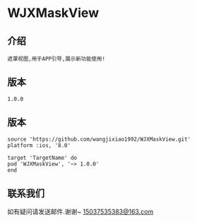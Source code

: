   # WJXMaskView
    
   ## 介绍
    遮罩视图,用于APP引导,展示新功能使用!

   ## 版本
    1.0.0
    
   ## 版本
    source 'https://github.com/wangjixiao1992/WJXMaskView.git'
    platform :ios, '8.0'
    
    target 'TargetName' do
    pod 'WJXMaskView', '~> 1.0.0'
    end
                         
   ## 联系我们
   如有疑问请发送邮件.谢谢~
   15037535383@163.com


